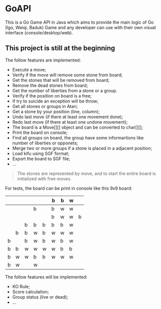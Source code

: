 # GoAPI
This is a Go Game API in Java which aims to provide the main logic of Go (Igo, Weiqi, Baduk) Game and any developer can use with their own visual interface (console/desktop/web).

## This project is still at the beginning

The follow features are implemented:

* Execute a move;
* Verify if the move will remove some stone from board;
* Get the stones that will be removed from board;
* Remove the dead stones from board;
* Get the number of liberties from a stone or a group.
* Verify if the position on board is a free;
* If try to suicide an exception will be throw;
* Get all stones or groups in Atari;
* Get a stone by your position (line, column);
* Undo last move (if there at least one movement done);
* Redo last move (if there at least one undone movement);
* The board is a Move[][] object and can be converted to char[][];
* Print the board on console;
* Find all groups on board, the group have some informartions like number of liberties or opponets;
* Merge two or more groups if a stone is placed in a adjacent position;
* Load kifu using SGF format;
* Export the board to SGF file;
* ...

> The stones are represented by move, and to start the entire board is initialized with free moves.

For tests, the board can be print in console like this 9x9 board:

| | | | | |b|b|w| |
| --- | --- | --- | --- | --- | --- | --- | --- | --- |
| | | |b| |b|w|w| |
| | | | | |b|w|w|b|
| | |b|b|b|b|b|w| |
| |b|b|w|b|w|w|w| |
|b| |b|w|b|w|b|w| |
|b|b|w|w|w|w|b|b| |
|b|w|w|b|b|w|w|w| |
|b|w| |w| | | | | |

The follow features will be implemented:

* KO Rule;
* Score calculation;
* Group status (live or dead);
* ...
